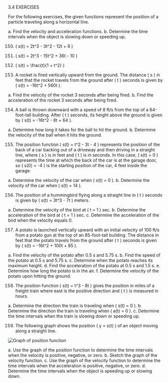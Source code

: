 3.4 EXERCISES

For the following exercises, the given functions represent the position of a particle traveling along a horizontal line.

a. Find the velocity and acceleration functions.
b. Determine the time intervals when the object is slowing down or speeding up.

150. \( s(t) = 2t^3 - 3t^2 - 12t + 8 \)

151. \( s(t) = 2t^3 - 15t^2 + 36t - 10 \)

152. \( s(t) = \frac{t}{1 + t^2} \)

153. A rocket is fired vertically upward from the ground. The distance \( s \) in feet that the rocket travels from the ground after \( t \) seconds is given by \( s(t) = -16t^2 + 560t \).

a. Find the velocity of the rocket 3 seconds after being fired.
b. Find the acceleration of the rocket 3 seconds after being fired.

154. A ball is thrown downward with a speed of 8 ft/s from the top of a 64-foot-tall building. After \( t \) seconds, its height above the ground is given by \( s(t) = -16t^2 - 8t + 64 \).

a. Determine how long it takes for the ball to hit the ground.
b. Determine the velocity of the ball when it hits the ground.

155. The position function \( s(t) = t^2 - 3t - 4 \) represents the position of the back of a car backing out of a driveway and then driving in a straight line, where \( s \) is in feet and \( t \) is in seconds. In this case, \( s(t) = 0 \) represents the time at which the back of the car is at the garage door, so \( s(0) = -4 \) is the starting position of the car, 4 feet inside the garage.

a. Determine the velocity of the car when \( s(t) = 0 \).
b. Determine the velocity of the car when \( s(t) = 14 \).

156. The position of a hummingbird flying along a straight line in \( t \) seconds is given by \( s(t) = 3t^3 - 7t \) meters.

a. Determine the velocity of the bird at \( t = 1 \) sec.
b. Determine the acceleration of the bird at \( t = 1 \) sec.
c. Determine the acceleration of the bird when the velocity equals 0.

157. A potato is launched vertically upward with an initial velocity of 100 ft/s from a potato gun at the top of an 85-foot-tall building. The distance in feet that the potato travels from the ground after \( t \) seconds is given by \( s(t) = -16t^2 + 100t + 85 \).

a. Find the velocity of the potato after 0.5 s and 5.75 s.
b. Find the speed of the potato at 0.5 s and 5.75 s.
c. Determine when the potato reaches its maximum height.
d. Find the acceleration of the potato at 0.5 s and 1.5 s.
e. Determine how long the potato is in the air.
f. Determine the velocity of the potato upon hitting the ground.

158. The position function \( s(t) = t^3 - 8t \) gives the position in miles of a freight train where east is the positive direction and \( t \) is measured in hours.

a. Determine the direction the train is traveling when \( s(t) = 0 \).
b. Determine the direction the train is traveling when \( a(t) = 0 \).
c. Determine the time intervals when the train is slowing down or speeding up.

159. The following graph shows the position \( y = s(t) \) of an object moving along a straight line.

![Graph of position function](image)

a. Use the graph of the position function to determine the time intervals when the velocity is positive, negative, or zero.
b. Sketch the graph of the velocity function.
c. Use the graph of the velocity function to determine the time intervals when the acceleration is positive, negative, or zero.
d. Determine the time intervals when the object is speeding up or slowing down.